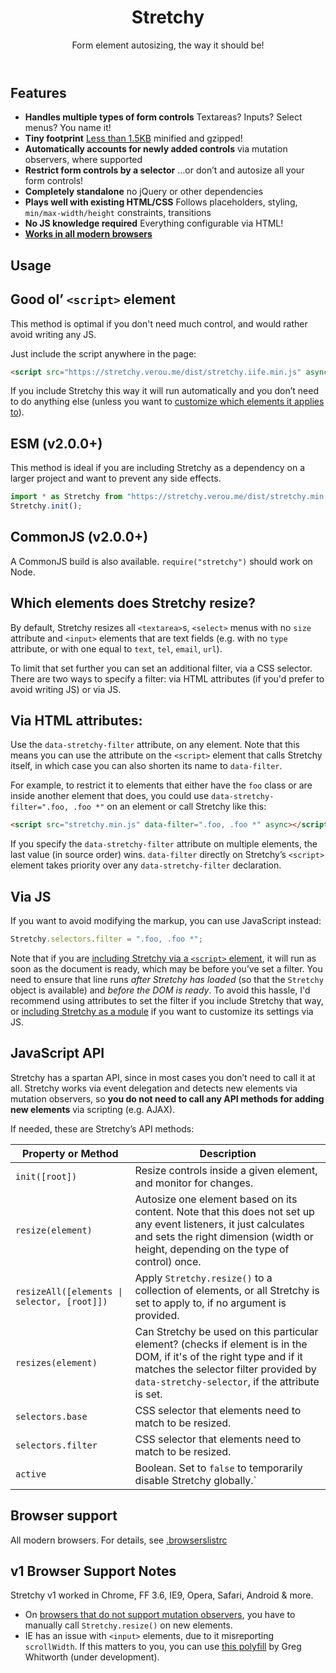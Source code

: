 <header>

# Stretchy

Form element autosizing, the way it should be!

</header>

<section id="features">

# Features

- **Handles multiple types of form controls** Textareas? Inputs? Select menus? You name it!
- **Tiny footprint** [Less than 1.5KB](https://bundlephobia.com/package/stretchy@1.0.0) minified and gzipped!
- **Automatically accounts for newly added controls** via mutation observers, where supported
- **Restrict form controls by a selector** …or don’t and autosize all your form controls!
- **Completely standalone** no jQuery or other dependencies
- **Plays well with existing HTML/CSS** Follows placeholders, styling, `min/max-width/height` constraints, transitions
- **No JS knowledge required** Everything configurable via HTML!
- **[Works in all modern browsers](#browser-support)**

</section>

<section id="usage">

# Usage

<section id="iife">

## Good ol’ `<script>` element

This method is optimal if you don't need much control, and would rather avoid writing any JS.

Just include the script anywhere in the page:

```html
<script src="https://stretchy.verou.me/dist/stretchy.iife.min.js" async></script>
```

If you include Stretchy this way it will run automatically and you don’t need to do anything else (unless you want to [customize which elements it applies to](#filter)).

</section>

<section id="esm">

## ESM (v2.0.0+)

This method is ideal if you are including Stretchy as a dependency on a larger project and want to prevent any side effects.

```js
import * as Stretchy from "https://stretchy.verou.me/dist/stretchy.min.js";
Stretchy.init();
```

</section>

<section id="cjs">

## CommonJS (v2.0.0+)

A CommonJS build is also available. `require("stretchy")` should work on Node.

</section>

</section>

<section id="filter">

# Which elements does Stretchy resize?

By default, Stretchy resizes all `<textarea>`s, `<select>` menus with no `size` attribute and `<input>` elements that are text fields (e.g. with no `type` attribute, or with one equal to `text`, `tel`, `email`, `url`).

To limit that set further you can set an additional filter, via a CSS selector. There are two ways to specify a filter: via HTML attributes (if you'd prefer to avoid writing JS)
	or via JS.

## Via HTML attributes:

Use the `data-stretchy-filter` attribute, on any element. Note that this means you can use the attribute on the `<script>` element that calls Stretchy itself, in which case you can also shorten its name to `data-filter`.

For example, to restrict it to elements that either have the `foo` class or are inside another element that does, you could use `data-stretchy-filter=".foo, .foo *"` on an element or call Stretchy like this:

```html
<script src="stretchy.min.js" data-filter=".foo, .foo *" async></script>
```

If you specify the `data-stretchy-filter` attribute on multiple elements, the last value (in source order) wins. `data-filter` directly on Stretchy’s `<script>` element takes priority over any `data-stretchy-filter` declaration.

## Via JS

If you want to avoid modifying the markup, you can use JavaScript instead:

```javascript
Stretchy.selectors.filter = ".foo, .foo *";
```

Note that if you are [including Stretchy via a `<script>` element](#iife), it will run as soon as the document is ready, which may be before you’ve set a filter.
	You need to ensure that line runs <em>after Stretchy has loaded</em> (so that the `Stretchy` object is available) and <em>before the DOM is ready</em>.
	To avoid this hassle, I'd recommend using attributes to set the filter if you include Stretchy that way, or [including Stretchy as a module](#esm) if you want
		to customize its settings via JS.

</section>

<section id="api">

# JavaScript API

Stretchy has a spartan API, since in most cases you don’t need to call it at all. Stretchy works via event delegation and detects new elements via mutation observers, so <strong>you do not need to call any API methods for adding new elements</strong> via scripting (e.g. AJAX).

If needed, these are Stretchy’s API methods:

| Property or Method | Description |
|--------------------|-------------|
| `init([root])` | Resize controls inside a given element, and monitor for changes. |
| `resize(element)` | Autosize one element based on its content. Note that this does not set up any event listeners, it just calculates and sets the right dimension (width or height, depending on the type of control) once.
| `resizeAll([elements \| selector, [root]])` | Apply `Stretchy.resize()` to a collection of elements, or all Stretchy is set to apply to, if no argument is provided. |
| `resizes(element)` | Can Stretchy be used on this particular element? (checks if element is in the DOM, if it's of the right type and if it matches the selector filter provided by `data-stretchy-selector`, if the attribute is set. |
| `selectors.base` | CSS selector that elements need to match to be resized. |
| `selectors.filter` | CSS selector that elements need to match to be resized. |
| `active` | Boolean. Set to `false` to temporarily disable Stretchy globally.` |

</section>

<section id="browser-support">

# Browser support

<md-block src=".browserslistrc" hmin="2">

All modern browsers.
For details, see [.browserslistrc](.browserslistrc)

</md-block>

## v1 Browser Support Notes

Stretchy v1 worked in Chrome, FF 3.6, IE9, Opera, Safari, Android & more.

- On [browsers that do not support mutation observers](http://caniuse.com/#feat=mutationobserver), you have to manually call `Stretchy.resize()` on new elements.
- IE has an issue with `<input>` elements, due to it misreporting `scrollWidth`. If this matters to you, you can use [this polyfill](https://github.com/gregwhitworth/scrollWidthPolyfill) by Greg Whitworth (under development).

</section>